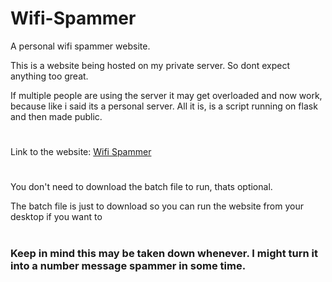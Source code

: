 # Wifi-Spammer
A personal wifi spammer website.

This is a website being hosted on my private server. So dont expect anything too great.

If multiple people are using the server it may get overloaded and now work, because like i said its a personal server. All it is, is a script running on flask and then made public.
#

Link to the website: [Wifi Spammer](https://faef-2600-1700-c3d0-89e0-00-30.ngrok.io/)

#
You don't need to download the batch file to run, thats optional.

The batch file is just to download so you can run the website from your desktop if you want to
#

### Keep in mind this may be taken down whenever. I __might__ turn it into a number message spammer in some time.

